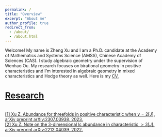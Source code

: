 ```yaml
---
permalink: /
title: "Overview"
excerpt: "About me"
author_profile: true
redirect_from: 
  - /about/
  - /about.html
---
```


Welcome! My name is Zheng Xu and I am a Ph.D. candidate at the Academy of Mathematics and Systems Science (AMSS), Chinese Academy of Sciences (CAS). I study algebraic geometry under the supervision of Wenhao Ou.
My research focuses on birational geometry in positive characteristics and I'm interested in algebraic geometry in mixed characteristics and Hodge theory as well. Here is my <a href="https://github.com/ZhengXumath/ErenJeager.github.io/blob/master/cv.pdf">CV.

Research
======

<br>[1]
<a href="https://arxiv.org/abs/2307.03938">Xu Z. Abundance for threefolds in positive characteristic when $\nu= 2$[J]. arXiv preprint arXiv:2307.03938, 2023.
<br>[2]
<a href="https://arxiv.org/abs/2212.04039">Xu Z. Note on the 3-dimensional lc abundance in characteristic $> 3$[J]. arXiv preprint arXiv:2212.04039, 2022.






